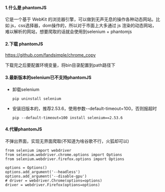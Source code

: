 

#### 1.什么是 phantomJS
它是一个基于 WebKit 的浏览器引擎，可以做到无声无息的操作各种动态网站。比如 js，css选择器，dom操作的，所以对于市面上大多通过 js 渲染的动态网站，难以解析的网站，想要爬取的话就会使用到selenium + phantomjs

#### 2.下载 phantomJS
https://github.com/fandsimple/chrome_copy

下载完之后要配置环境变量，将bin目录配置到path路径下

#### 3.最新版本的selenium已不支持phantomJS
* 卸载selenium

    `pip uninstall selenium`
    
* 安装旧版本的，推荐2.53.6，使用参数--default-timeout=100，否则报超时

    `pip --default-timeout=100 install selenium==2.53.6`

#### 4.代替phantomJS
不弹出界面，实现无界面爬取(不知道为啥谷歌不行，火狐却可以)
    
    from selenium import webdriver
    from selenium.webdriver.chrome.options import Options
    from selenium.webdriver.firefox.options import Options

    options = Options()
    options.add_argument('--headless')
    options.add_argument('--disable-gpu')
    # driver = webdriver.Chrome(options=options)
    driver = webdriver.Firefox(options=options)
